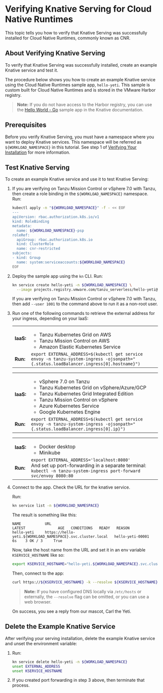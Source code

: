# Verifying Knative Serving for Cloud Native Runtimes

This topic tells you how to verify that Knative Serving was successfully installed for Cloud Native Runtimes, commonly known as CNR.

## About Verifying Knative Serving

To verify that Knative Serving was successfully installed, create an example Knative service
and test it.

The procedure below shows you how to create an example Knative service using the Cloud Native Runtimes sample app,
`hello-yeti`.
This sample is custom built for Cloud Native Runtimes and is stored in the VMware Harbor registry.

> **Note:** If you do not have access to the Harbor registry,
you can use the [Hello World - Go](https://knative.dev/docs/serving/samples/hello-world/helloworld-go/)
sample app in the Knative documentation.

## Prerequisites

Before you verify Knative Serving, you must have a namespace where you want to deploy Knative services. This namespace will be referred as `${WORKLOAD_NAMESPACE}` in this tutorial. See step 1 of [Verifying Your Installation](./verify-installation.hbs.md) for more information.

## <a id='test-knative-serving-1'></a> Test Knative Serving

To create an example Knative service and use it to test Knative Serving:

1. If you are verifying on Tanzu Mission Control or vSphere 7.0 with Tanzu, then create a role binding
   in the `${WORKLOAD_NAMESPACE}` namespace. Run:
    ```sh
    kubectl apply -n "${WORKLOAD_NAMESPACE}" -f - << EOF
    ---
    apiVersion: rbac.authorization.k8s.io/v1
    kind: RoleBinding
    metadata:
      name: ${WORKLOAD_NAMESPACE}-psp
    roleRef:
      apiGroup: rbac.authorization.k8s.io
      kind: ClusterRole
      name: cnr-restricted
    subjects:
    - kind: Group
      name: system:serviceaccounts:${WORKLOAD_NAMESPACE}
    EOF
    ```

2. Deploy the sample app using the `kn` CLI. Run:
    ```sh
    kn service create hello-yeti -n ${WORKLOAD_NAMESPACE} \
      --image projects.registry.vmware.com/tanzu_serverless/hello-yeti@sha256:17d640edc48776cfc604a14fbabf1b4f88443acc580052eef3a753751ee31652 --env TARGET='hello-yeti'
    ```
   If you are verifying on Tanzu Mission Control or vSphere 7.0 with Tanzu,
   then add `--user 1001` to the command above to run it as a non-root user.

3. Run one of the following commands to retrieve the external address for your ingress, depending on your IaaS:

    |           ||
    |-----------|--------------------------------------------------------------------------------------------------------------------------------------------|
    | **IaaS:** | <ul><li>Tanzu Kubernetes Grid on AWS</li><li>Tanzu Mission Control on AWS</li><li>Amazon Elastic Kubernetes Service</li></ul>              |
    | **Run:**      | ```export EXTERNAL_ADDRESS=$(kubectl get service envoy -n tanzu-system-ingress -ojsonpath="{.status.loadBalancer.ingress[0].hostname}")``` |

    |       ||
    |-------|--------------------------------------------------------------------------------------------------------------------------------------------|
    | **IaaS:** | <ul><li>vSphere 7.0 on Tanzu</li><li>Tanzu Kubernetes Grid on vSphere/Azure/GCP</li><li>Tanzu Kubernetes Grid Integrated Edition</li><li>Tanzu Mission Control on vSphere</li><li>Azure Kubernetes Service</li><li>Google Kubernetes Engine</li></ul>              |
    | **Run:**  | ```export EXTERNAL_ADDRESS=$(kubectl get service envoy -n tanzu-system-ingress -ojsonpath="{.status.loadBalancer.ingress[0].ip}")``` |

    |       ||
    |-------|--------------------------------------------------------------------------------------------------------------------------------------------|
    | **IaaS:** | <ul><li>Docker desktop</li><li>Minikube</li></ul>              |
    | **Run:**  | ```export EXTERNAL_ADDRESS='localhost:8080'```<br/>And set up port-forwarding in a separate terminal:<br/> ```kubectl -n tanzu-system-ingress port-forward svc/envoy 8080:80```|


4. Connect to the app.
   Check the URL for the knative service.

   Run:

    ```sh
   kn service list -n ${WORKLOAD_NAMESPACE}
   ```
   The result is something like this:
   ```
   NAME           URL                                                          LATEST               AGE   CONDITIONS   READY   REASON
   hello-yeti     https://hello-yeti.${WORKLOAD_NAMESPACE}.svc.cluster.local   hello-yeti-00001     6s    3 OK / 3     True
   ```
   Now, take the host name from the URL and set it in an env variable `KSERVICE_HOSTNAME` like so:
    ```sh
    export KSERVICE_HOSTNAME="hello-yeti.${WORKLOAD_NAMESPACE}.svc.cluster.local"
    ```
   Then, connect to the app:
   ```sh
   curl https://${KSERVICE_HOSTNAME} -k --resolve ${KSERVICE_HOSTNAME}:443:${EXTERNAL_ADDRESS}
   ```
   > **Note:** If you have configured DNS locally via `/etc/hosts` or externally, the `--resolve` flag can be omitted, 
   > or you can use a web browser.

    On success, you see a reply from our mascot, Carl the Yeti.

## Delete the Example Knative Service

After verifying your serving installation, delete the example Knative service and unset the environment variable:

1. Run:
    ```sh
    kn service delete hello-yeti -n ${WORKLOAD_NAMESPACE}
    unset EXTERNAL_ADDRESS
    unset KSERVICE_HOSTNAME
    ```

1. If you created port forwarding in step 3 above, then terminate that process.
